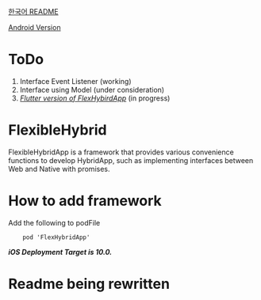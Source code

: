 
[한국어 README](https://github.com/Kyun-J/FlexHybridApp-iOS/blob/master/README-ko.md)

[Android Version](https://github.com/Kyun-J/FlexHybridApp-Android)

# ToDo

1. Interface Event Listener (working)
2. Interface using Model (under consideration)
3. <u>*Flutter version of FlexHybirdApp*</u> (in progress)

# FlexibleHybrid

FlexibleHybridApp is a framework that provides various convenience functions to develop HybridApp, such as implementing interfaces between Web and Native with promises.

# How to add framework

Add the following to podFile
```
    pod 'FlexHybridApp'
```

***iOS Deployment Target is 10.0.***  

# Readme being rewritten
